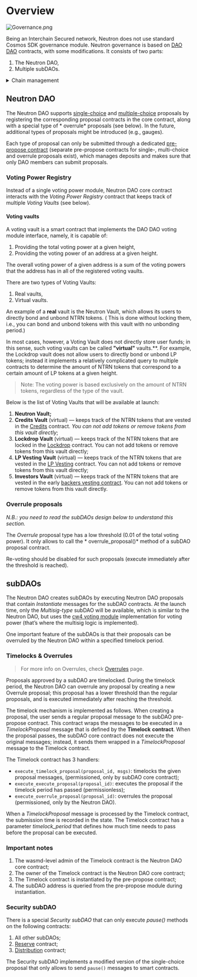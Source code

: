 # Overview

![Governance.png](/img/governance.png)

Being an Interchain Secured network, Neutron does not use standard Cosmos SDK governance module. Neutron governance
is based on [DAO DAO](https://github.com/DA0-DA0/dao-contracts) contracts, with some modifications. It consists of two
parts:

1. The Neutron DAO,
2. Multiple subDAOs.

<details>
  <summary>Chain management</summary>

For privileged actions (e.g., changing network parameters and making software update proposals) Neutron uses
the [admin-module](https://github.com/Ethernal-Tech/admin-module) fork managed by the Informal team. This module allows
to specify a list of admin addresses that are able to submit proposals that are automatically executed.

The only two addresses that are added to the admin module are the Neutron DAO core contract and the address of the **Chain manager** contract, which implements
the **chain management model** with two types of permission strategies:

1. **ALLOW_ALL**: gives a given address full access to the admin module, allowing to submit all possible types of
   privileged messages;
2. **ALLOW_ONLY**: allows a given address to submit privileged messages of a specific type, with further restrictions if
   applicable (see below).

For the **ALLOW_ONLY** model, the following types of privileged messages are supported:

| Message type                            | Proposal semantics                                                                                                                                                               | Restrictions                                                                                                                                                    |
|-----------------------------------------|----------------------------------------------------------------------------------------------------------------------------------------------------------------------------------|-----------------------------------------------------------------------------------------------------------------------------------------------------------------|
| `params.ParamChangeProposal`            | Legacy proposal type for changing parameters of modules that did not abandon the deprecated params module, e.g., the globalfee module.                                           | Subspace: allows to define the modules in which you can change the params. Key: allows to define what specific parameters can be changed within a given module. |
| `module_name.MsgUpdateParams`           | New-style parameter changes are executed by sending an MsgUpdateParams message to a specific module. Only the authorised address can execute them (e.g., the governance module). | Specific fields (== parameters) of the MsgUpdateParams message.                                                                                                 |
| `cron.AddSchedule`                      | Adds a new execution schedule to the CRON module.                                                                                                                                | —                                                                                                                                                               |
| `cron.RemoveSchedule`                   | Removes an execution schedule from the CRON module.                                                                                                                              | —                                                                                                                                                               |
| `upgrade.SoftwareUpgradeProposal`       | Adds a software upgrade proposal. Can be used for expedited security upgrades.                                                                                                   | —                                                                                                                                                               |
| `upgrade.CancelSoftwareUpgradeProposal` | Removes a software upgrade proposal.                                                                                                                                             | —                                                                                                                                                               |

The following assignment of permission strategies is implemented:

| Entity                                                                                                                                  | Strategy                                                                                    |
|-----------------------------------------------------------------------------------------------------------------------------------------|---------------------------------------------------------------------------------------------|
| Neutron DAO core contract                                                                                                               | **ALLOW_ALL**                                                                               |
| [Expedited Software Upgrades Multisig](https://daodao.zone/dao/neutron1u3hqsp57sm25haajdkpp7njc98lqqpvcgdtuwzj6v6wn0stwxwyqx43vq7/home) | **ALLOW_ONLY** [`upgrade.SoftwareUpgradeProposal`, `upgrade.CancelSoftwareUpgradeProposal`] |
| [Tokenfactory Hooks Multisig](https://daodao.zone/dao/neutron1u9nzxsr60vsysk673rwr8x4nepccaw4h2y2e049p7jxhswg6fu6sdn9llv/home)          | **ALLOW_ONLY** [`tokenfactory.UpdateParams(whitelisted_hooks)`]                             |


By empowering privileged subDAOs to make specific parameter changes, the network can swiftly adapt to urgent situations, such as submitting software upgrade proposals in case of a vulnerability that was discovered on-chain.
The main DAO retains ultimate control by granting and revoking permissions, ensuring that the broader governance framework remains intact and secure.

Neither the Neutron DAO, nor the privileged SubDAOs are forced to pass their messages through the Chain manager. If 
any SubDAO needs to perform a privileged action, they need to wrap the messages they need to execute in a message to
the Chain manager.

</details>


## Neutron DAO

The Neutron DAO
supports [single-choice](https://github.com/DA0-DA0/dao-contracts/tree/main/contracts/proposal/dao-proposal-single)
and [multiple-choice](https://github.com/DA0-DA0/dao-contracts/tree/main/contracts/proposal/dao-proposal-multiple)
proposals by registering the corresponding proposal contracts in the core contract, along with a special type of *
overrule* proposals (see below). In the future, additional types of proposals might be introduced (e.g., gauges).

Each type of proposal can only be submitted through a
dedicated [pre-propose contract](https://github.com/DA0-DA0/dao-contracts/tree/main/contracts/pre-propose) (separate
pre-propose contracts for single-, multi-choice and overrule proposals exist), which manages deposits and makes sure
that only DAO members can submit proposals.

### Voting Power Registry

Instead of a single voting power module, Neutron DAO core contract interacts with the *Voting Power Registry* contract
that keeps track of multiple *Voting Vaults* (see below).

#### Voting vaults

A voting vault is a smart contract that implements the DAO DAO voting module interface, namely, it is capable of:

1. Providing the total voting power at a given height,
2. Providing the voting power of an address at a given height.

The overall voting power of a given address is a sum of the voting powers that the address has in all of the registered
voting vaults.

There are two types of Voting Vaults:

1. Real vaults,
2. Virtual vaults.

An example of a **real** vault is the Neutron Vault, which allows its users to directly bond and unbond NTRN tokens. (
This is
done without locking them, i.e., you can bond and unbond tokens with this vault with no unbonding period.)

In most cases, however, a Voting Vault does not directly store user funds; in this sense, such voting vaults can be
called **"virtual"** vaults.**. For example, the Lockdrop vault does not allow users to directly bond or unbond LP
tokens; instead it implements a relatively complicated query to multiple contracts to determine the amount of NTRN
tokens that correspond to a certain amount of LP tokens at a given height.

> Note: The voting power is based exclusively on the amount of NTRN tokens, regardless of the type of the vault.

Below is the list of Voting Vaults that will be available at launch:

1. **Neutron Vault;**
2. **Credits Vault** (virtual) — keeps track of the NTRN tokens that are vested in
   the [Credits](neutron/token-generation-event/credits/overview.md) contract. _You can not add
   tokens or remove tokens from this vault directly_;
3. **Lockdrop Vault** (virtual) — keeps track of the NTRN tokens that are locked in
   the [Lockdrop](neutron/token-generation-event/lockdrop/overview.md) contract. You can not add
   tokens or remove tokens from this vault directly;
4. **LP Vesting Vault** (virtual) — keeps track of the NTRN tokens that are vested in
   the [LP Vesting](neutron/token-generation-event/vesting-lp/overview.md) contract. You can not
   add tokens or remove tokens from this vault directly;
5. **Investors Vault** (virtual) — keeps track of the NTRN tokens that are vested in the
   early [backers vesting contract](neutron/token-generation-event/investors-vesting/overview.md). You
   can not add tokens or remove tokens from this vault directly.

### Overrule proposals

*N.B.: you need to read the subDAOs design below to understand this section.*

The *Overrule* proposal type has a low threshold (0.01 of the total voting power). It only allows to call the *
overrule_proposal()* method of a subDAO proposal contract.

Re-voting should be disabled for such proposals (execute immediately after the threshold is reached).

## subDAOs

The Neutron DAO creates subDAOs by executing Neutron DAO proposals that contain *Instantiate* messages for the subDAO
contracts. At the launch time, only the *Multisig-type* subDAO will be available, which is similar to the Neutron DAO,
but
uses the [cw4 voting module](https://github.com/DA0-DA0/dao-contracts/tree/main/contracts/voting/dao-voting-cw4)
implementation for voting power (that’s where the multisig logic is implemented).

One important feature of the subDAOs is that their proposals can be overruled by the Neutron DAO within a specified
timelock period.

### Timelocks & Overrules

> For more info on Overrules, check [Overrules](/docs/neutron/dao/overrules.md) page.

Proposals approved by a subDAO are timelocked. During the timelock period, the Neutron DAO can overrule any proposal by
creating a new Overrule proposal; this proposal has a lower threshold than the regular proposals, and is executed
immediately after reaching the threshold.

The timelock mechanism is implemented as follows. When creating a proposal, the user sends a regular proposal message to
the subDAO pre-propose contract. This contract wraps the messages to be executed in a *TimelockProposal* message that is
defined by the **Timelock** **contract**. When the proposal passes, the subDAO core contract does not execute the
original messages; instead, it sends them wrapped in a *TimelockProposal* message to the Timelock contract.

The Timelock contract has 3 handlers:

- `execute_timelock_proposal(proposal_id, msgs)`: timelocks the given proposal messages, (permissioned, only by subDAO
  core contract);
- `execute_execute_proposal(proposal_id)`: executes the proposal if the timelock period has passed (permissionless);
- `execute_overrule_proposal(proposal_id)`: overrules the proposal (permissioned, only by the Neutron DAO).

When a *TimelockProposal* message is processed by the Timelock contract, the submission time is recorded in the state.
The Timelock contract has a parameter *timelock_period* that defines how much time needs to pass before the proposal can
be executed.

### Important notes

1. The wasmd-level admin of the Timelock contract is the Neutron DAO core contract;
2. The owner of the Timelock contract is the Neutron DAO core contract;
3. The Timelock contract is instantiated by the pre-propose contract;
4. The subDAO address is queried from the pre-propose module during instantiation.

### Security subDAO

There is a special *Security subDAO* that can only execute *pause()* methods on the following contracts:

1. All other subDAOs;
2. [Reserve](/docs/neutron/tokenomics/reserve/overview.md) contract;
3. [Distribution](/docs/neutron/tokenomics/distribution/overview.md) contract;

The Security subDAO implements a modified version of the single-choice proposal that only allows to send `pause()`
messages to smart contracts.

